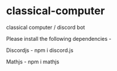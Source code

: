 # classical-computer
classical computer / discord bot

Please install the following dependencies - 

Discordjs     -   npm i discord.js






Mathjs        -   npm i mathjs
